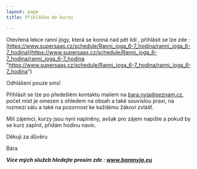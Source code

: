 ```yaml
---
layout: page
title: Přihláška do kurzu

---
```

Otevřená lekce ranní jógy, která se konná nad pět lidí , přihlásit se lze zde : [https://www.supersaas.cz/schedule/Ranni_joga_6-7_hodina/ranni_joga_6-7_hodina](https://www.supersaas.cz/schedule/Ranni_joga_6-7_hodina/ranni_joga_6-7_hodina "https://www.supersaas.cz/schedule/Ranni_joga_6-7_hodina/ranni_joga_6-7_hodina")

Odhlášení pouze sms!

Přihlásit se lze po předešlém kontaktu mailem na bara.nyja@seznam.cz, počet míst je omezen s ohledem na obsah a také souvislou praxi, na rozmezí sálu a také na pozornost ke každému žákovi zvlášť.

Milí zájemci, kurzy jsou nyní naplněny, avšak pro zájem napište a pokud by se kurz zaplnil, přidám hodinu navíc.

Děkuji za důvěru

Bára

**_Více mých služeb hledejte prosím zde : www.baranyja.eu_**